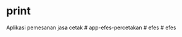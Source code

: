 # print
Aplikasi pemesanan jasa cetak
#   a p p - e f e s - p e r c e t a k a n  
 #   e f e s  
 #   e f e s  
 